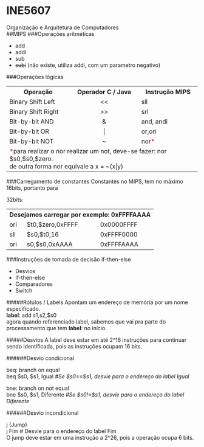 # INE5607
Organização e Arquitetura de Computadores
<br />
##MIPS
###Operações aritméticas
<ul><li>add</li>
    <li>addi</li>
    <li>sub</li>
    <li><strike>subi</strike> (não existe, utiliza addi, com um parametro negativo)</li>
</ul>

###Operações lógicas
<table>
<tr><th>Operação</th><th>Operador C / Java</th><th>Instrução MIPS</th></tr>
<tr><td>Binary Shift Left</td><td align="center"> << </td><td>sll</td></tr>
<tr><td>Binary Shift Right</td><td align="center"> >> </td><td>srl</td></tr>
<tr><td>Bit-by-bit AND </td><td align="center"> & </td><td>and, andi</td></tr>
<tr><td>Bit-by-bit OR</td><td align="center"> | </td><td>or,ori</td></tr>
<tr><td>Bit-by-bit NOT</td><td align="center"> ~ </td><td>nor<span style="color:red;">*</span></td></tr>
<tr><td colspan="3"><span style="color:red;">*</span>para realizar o nor realizar um not, deve-se fazer: nor $s0,$s0,$zero. <br /> 
                    de outra forma nor equivale a x = ~(x|y)
    </td>
</tr>
</table>

###Carregamento de constantes
Constantes no MIPS, tem no máximo 16bits, portanto para<br />

32bits:<br />
<table>
<tr><th colspan="3">Desejamos carregar por exemplo: 0xFFFFAAAA</th></tr>
<tr><td>ori</td><td>$t0,$zero,0xFFFF</td><td>0x0000FFFF</td></tr>
<tr><td>sll</td><td>$s0,$t0,16</td><td>0xFFFF0000</td></tr>
<tr><td>ori</td><td>s0,$s0,0xAAAA</td><td>0xFFFFAAAA</td></tr>
</table>

###Instruções de tomada de decisão if-then-else
<ul>
<li>Desvios</li>
<li>If-then-else</li>
<li>Comparadores</li>
<li>Switch</li>
</ul>

#####Rótulos / Labels
Apontam um endereço de memória por um nome especificado.<br />
<b>label</b>: add $s1,$s2,$s0<br />
agora quando referenciado label, sabemos que vai pra parte do processamento que tem <b>label</b>: no início.


#####Desvios
A label deve estar em até 2^16 instruções para continuar sendo identificada, pois as instruções ocupam 16 bits.

######Desvio condicional
<p>
beq: branch on equal<br />
beq $s0, $s1, Igual <i>#Se $s0==$s1, desvie para o endereço do label Igual</i>
</p>
<p>
bne: branch on not equal<br />
bne $s0, $s1, Diferente <i>#Se $s0!=$s1, desvie para o endereço do label Diferente</i>
</p>

######Desvio incondicional<br />
<p>
j (Jump)<br />
j Fim # Desvie para o endereço do label Fim<br />
O jump deve estar em uma instrução a 2^26, pois a operação ocupa 6 bits.
</p>
